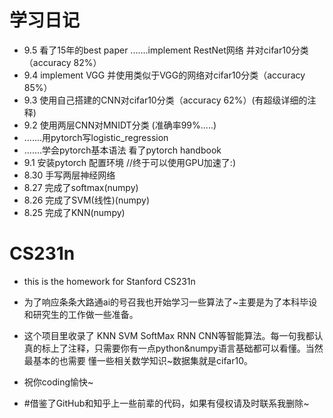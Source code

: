 # 学习日记
* 9.5  看了15年的best paper<Deep Residual Learning for Image Recognition>
.......implement RestNet网络 并对cifar10分类（accuracy 82%）
* 9.4  implement VGG 并使用类似于VGG的网络对cifar10分类（accuracy 85%）
* 9.3  使用自己搭建的CNN对cifar10分类（accuracy 62%）(有超级详细的注释)
* 9.2  使用两层CNN对MNIDT分类 (准确率99%.....)
* .......用pytorch写logistic_regression    
* .......学会pytorch基本语法 看了pytorch handbook
* 9.1  安装pytorch 配置环境 //终于可以使用GPU加速了:)
* 8.30 手写两层神经网络
* 8.27 完成了softmax(numpy)
* 8.26 完成了SVM(线性)(numpy)
* 8.25 完成了KNN(numpy)


# CS231n
* this is the homework for Stanford CS231n

* 为了响应条条大路通ai的号召我也开始学习一些算法了~主要是为了本科毕设和研究生的工作做一些准备。

* 这个项目里收录了 KNN SVM SoftMax RNN CNN等智能算法。每一句我都认真的标上了注释，只需要你有一点python&numpy语言基础都可以看懂。当然最基本的也需要
懂一些相关数学知识~数据集就是cifar10。

* 祝你coding愉快~

* #借鉴了GitHub和知乎上一些前辈的代码，如果有侵权请及时联系我删除~


